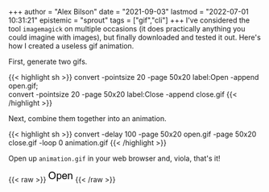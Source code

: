+++
author = "Alex Bilson"
date = "2021-09-03"
lastmod = "2022-07-01 10:31:21"
epistemic = "sprout"
tags = ["gif","cli"]
+++
I've considered the tool `imagemagick` on multiple occasions (it does practically anything you could imagine with images), but finally downloaded and tested it out. Here's how I created a useless gif animation.

First, generate two gifs.

{{< highlight sh >}}
convert -pointsize 20 -page 50x20 label:Open -append open.gif; \
convert -pointsize 20 -page 50x20 label:Close -append close.gif
{{< /highlight >}}

Next, combine them together into an animation.

{{< highlight sh >}}
convert -delay 100 -page 50x20 open.gif -page 50x20 close.gif -loop 0 animation.gif
{{< /highlight >}}

Open up `animation.gif` in your web browser and, viola, that's it!

{{< raw >}}
<img style="width: 50px" src="/data/gif/animation_example.gif"/>
{{< /raw >}}

